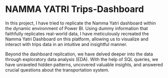 # NAMMA YATRI Trips-Dashboard

In this project, I have tried to replicate the Namma Yatri dashboard within the dynamic environment of Power BI. Using dummy information that faithfully replicates real-world data, I have meticulously recreated the Namma Yatri Dashboard on this platform, allowing us to visualize and interact with trips data in an intuitive and insightful manner.

Beyond the dashboard replication, we have delved deeper into the data through exploratory data analysis (EDA). With the help of SQL queries, we have unraveled hidden patterns, uncovered valuable insights, and answered crucial questions about the transportation system.
